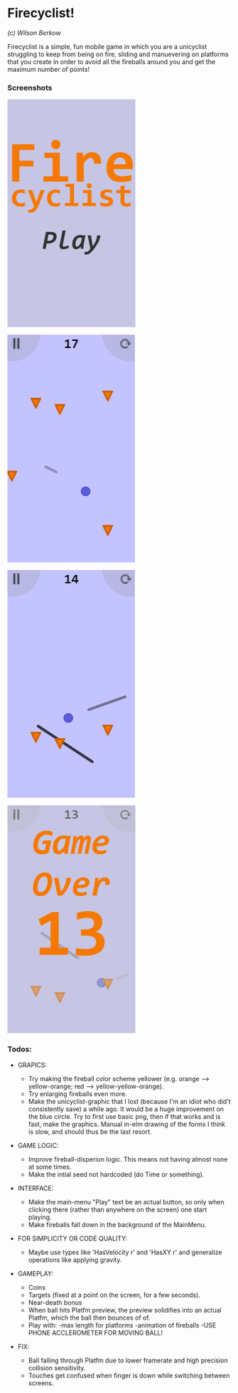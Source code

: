 ﻿# Firecyclist!
*(c) Wilson Berkow*

Firecyclist is a simple, fun mobile game in which you are a unicyclist struggling to keep from being on
fire, sliding and manuevering on platforms that you create in order to avoid all the
fireballs around you and get the maximum number of points!

### Screenshots
![Screenshot 0](screenshots/screenshot-0-home.png)

![Screenshot 1a](screenshots/screenshot-1a-gameplay.png)

![Screenshot 1b](screenshots/screenshot-1b-gameplay.png)

![Screenshot 2](screenshots/screenshot-2-gameover.png)

### Todos:
- GRAPICS:
  - Try making the fireball color scheme yellower (e.g. orange --> yellow-orange; red --> yellow-yellow-orange).
  - Try enlarging fireballs even more.
  - Make the unicyclist-graphic that I lost (because  I'm an idiot who did't consistently save) a while ago. It would be a huge improvement on the blue circle. Try to first use basic png, then if that works and is fast, make the graphics. Manual in-elm drawing of the forms I think is slow, and should thus be the last resort.

- GAME LOGIC:
  - Improve fireball-disperion logic. This means not having almost none at some times.
  - Make the intial seed not hardcoded (do Time or something).

- INTERFACE:
  - Make the main-menu "Play" text be an actual button, so only when clicking there (rather
     than anywhere on the screen) one start playing.
  - Make fireballs fall down in the background of the MainMenu.

- FOR SIMPLICITY OR CODE QUALITY:
  - Maybe use types like 'HasVelocity r' and 'HasXY r' and generalize operations like
     applying gravity.

- GAMEPLAY:
  - Coins
  - Targets (fixed at a point on the screen, for a few seconds).
  - Near-death bonus
  - When ball hits Platfm preview, the preview solidifies into an actual Platfm, which the ball then bounces of of.
  - Play with:
    -max length for platforms
    -animation of fireballs
    -USE PHONE ACCLEROMETER FOR MOVING BALL!

- FIX:
  - Ball falling through Platfm due to lower framerate and high precision collision sensitivity.
  - Touches get confused when finger is down while switching between screens.